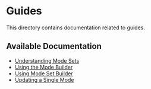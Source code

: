 # Guides

This directory contains documentation related to guides.

## Available Documentation

- [Understanding Mode Sets](./understanding-mode-sets.md)
- [Using the Mode Builder](./using-mode-builder.md)
- [Using Mode Set Builder](./using-mode-set-builder.md)
- [Updating a Single Mode](./updating-single-mode.md)

